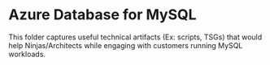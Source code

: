 # Azure Database for MySQL
This folder captures useful technical artifacts (Ex: scripts, TSGs) that would help Ninjas/Architects while engaging with customers running MySQL workloads.
